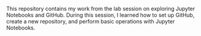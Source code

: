 This repository contains my work from the lab session on exploring Jupyter Notebooks and GitHub. During this session, I learned how to set up GitHub, create a new repository, and perform basic operations with Jupyter Notebooks.
